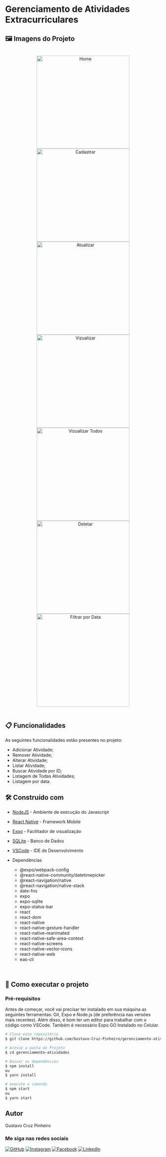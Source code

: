 # Gerenciamento de Atividades Extracurriculares

## 🖼️ Imagens do Projeto

</br>

<div align="center">
  <img src="./assets/1.jpg" alt="Home" width="300px">
  <img src="./assets/2.jpg" alt="Cadastrar" width="300px">
  <img src="./assets/3.jpg" alt="Atualizar" width="300px">
  <img src="./assets/4.jpg" alt="Vizualizar" width="300px">
  <img src="./assets/5.jpg" alt="Vizualizar Todos" width="300px">
  <img src="./assets/6.jpg" alt="Deletar" width="300px">
  <img src="./assets/7.jpg" alt="Filtrar por Data" width="300px">
</div>

</br>

## 📋 Funcionalidades

As seguintes funcionalidades estão presentes no projeto:

* Adicionar Atividade;
* Remover Atividade;
* Alterar Atividade;
* Listar Atividade;
* Buscar Atividade por ID;
* Listagem de Todas Atividades;
* Listagem por data.


## 🛠️ Construído com

* [NodeJS](https://nodejs.org/en/) - Ambiente de execução do Javascript
* [React Native](https://reactnative.dev/) - Framework Mobile
* [Expo](https://expo.io/) - Facilitador de visualização
* [SQLite](https://www.sqlite.org/index.html) - Banco de Dados
* [VSCode](https://code.visualstudio.com/) - IDE de Desenvolvimento

* Dependências
  * @expo/webpack-config
  * @react-native-community/datetimepicker
  * @react-navigation/native
  * @react-navigation/native-stack
  * date-fns
  * expo
  * expo-sqlite
  * expo-status-bar
  * react
  * react-dom
  * react-native
  * react-native-gesture-handler
  * react-native-reanimated
  * react-native-safe-area-context
  * react-native-screens
  * react-native-vector-icons
  * react-native-web
  * eas-cli

</br>

## 🚀 Como executar o projeto

### Pré-requisitos

Antes de começar, você vai precisar ter instalado em sua máquina as seguintes ferramentas: Git, Expo e Node.js (de preferência nas versões mais recentes). Além disso, é bom ter um editor para trabalhar com o código como VSCode. Também é necessário Expo GO Instalado no Celular.

```bash
# Clone este repositório
$ git clone https://github.com/Gustavo-Cruz-Pinheiro/gerenciamento-atividades.git

# Acesse a pasta do Projeto
$ cd gerenciamento-atividades

# Baixar as dependências
$ npm install
ou
$ yarn install

# execute o comando
$ npm start
ou
$ yarn start

```

## Autor

Gustavo Cruz Pinheiro

### Me siga nas redes sociais

<a href="https:/https://github.com/Gustavo-Cruz-Pinheiro">![GitHub](https://img.shields.io/badge/github-%23121011.svg?style=for-the-badge&logo=github&logoColor=white)</a>
<a href="https://www.instagram.com/gusttavo.cruz">![Instagram](https://img.shields.io/badge/Instagram-%23E4405F.svg?style=for-the-badge&logo=Instagram&logoColor=white)</a>
<a href="https://www.facebook.com/gustavocruzpinheiro">![Facebook](https://img.shields.io/badge/Facebook-%231877F2.svg?style=for-the-badge&logo=Facebook&logoColor=white)</a>
<a href="https://www.linkedin.com/in/gustavo-cruz-pinheiro-61b852217/">![LinkedIn](https://img.shields.io/badge/linkedin-%230077B5.svg?style=for-the-badge&logo=linkedin&logoColor=white)</a>
